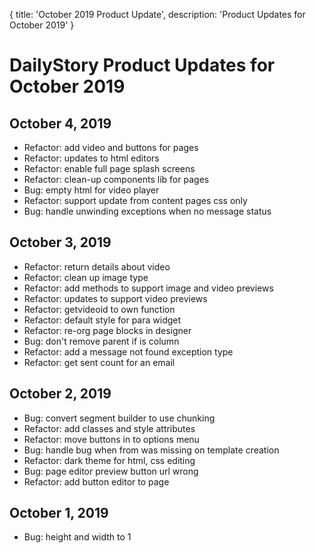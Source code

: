 {
	title: 'October 2019 Product Update',
	description: 'Product Updates for October 2019'
}
# DailyStory Product Updates for October 2019
## October 4, 2019
* Refactor: add video and buttons for pages
* Refactor: updates to html editors
* Refactor: enable full page splash screens
* Refactor: clean-up components lib for pages
* Bug: empty html for video player
* Refactor: support update from content pages css only
* Bug: handle unwinding exceptions when no message status

## October 3, 2019
* Refactor: return details about video
* Refactor: clean up image type
* Refactor: add methods to support image and video previews
* Refactor: updates to support video previews
* Refactor: getvideoid to own function
* Refactor: default style for para widget
* Refactor: re-org page blocks in designer
* Bug: don't remove parent if is column
* Refactor: add a message not found exception type
* Refactor: get sent count for an email 

## October 2, 2019
* Bug: convert segment builder to use chunking
* Refactor: add classes and style attributes
* Refactor: move buttons in to options menu
* Bug: handle bug when from was missing on template creation
* Refactor: dark theme for html, css editing
* Bug: page editor preview button url wrong
* Refactor: add button editor to page

## October 1, 2019
* Bug: height and width to 1
